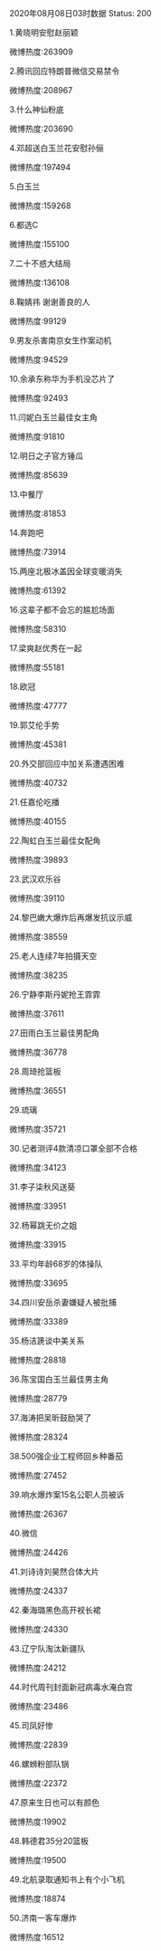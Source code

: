 2020年08月08日03时数据
Status: 200

1.黄晓明安慰赵丽颖

微博热度:263909

2.腾讯回应特朗普微信交易禁令

微博热度:208967

3.什么神仙粉底

微博热度:203690

4.邓超送白玉兰花安慰孙俪

微博热度:197494

5.白玉兰

微博热度:159268

6.都选C

微博热度:155100

7.二十不惑大结局

微博热度:136108

8.鞠婧祎 谢谢善良的人

微博热度:99129

9.男友杀害南京女生作案动机

微博热度:94529

10.余承东称华为手机没芯片了

微博热度:92493

11.闫妮白玉兰最佳女主角

微博热度:91810

12.明日之子官方锤瓜

微博热度:85639

13.中餐厅

微博热度:81853

14.奔跑吧

微博热度:73914

15.两座北极冰盖因全球变暖消失

微博热度:61392

16.这辈子都不会忘的尴尬场面

微博热度:58310

17.梁爽赵优秀在一起

微博热度:55181

18.欧冠

微博热度:47777

19.郭艾伦手势

微博热度:45381

20.外交部回应中加关系遭遇困难

微博热度:40732

21.任嘉伦吃播

微博热度:40155

22.陶虹白玉兰最佳女配角

微博热度:39893

23.武汉欢乐谷

微博热度:39110

24.黎巴嫩大爆炸后再爆发抗议示威

微博热度:38559

25.老人连续7年拍摄天空

微博热度:38235

26.宁静李斯丹妮抢王霏霏

微博热度:37611

27.田雨白玉兰最佳男配角

微博热度:36778

28.周琦抢篮板

微博热度:36551

29.琉璃

微博热度:35721

30.记者测评4款清凉口罩全部不合格

微博热度:34123

31.李子柒秋风送葵

微博热度:33951

32.杨幂跳无价之姐

微博热度:33915

33.平均年龄68岁的体操队

微博热度:33695

34.四川安岳杀妻嫌疑人被批捕

微博热度:33389

35.杨洁篪谈中美关系

微博热度:28818

36.陈宝国白玉兰最佳男主角

微博热度:28779

37.海涛把吴昕鼓励哭了

微博热度:28324

38.500强企业工程师回乡种番茄

微博热度:27452

39.响水爆炸案15名公职人员被诉

微博热度:26367

40.微信

微博热度:24426

41.刘诗诗刘昊然合体大片

微博热度:24337

42.秦海璐黑色高开衩长裙

微博热度:24330

43.辽宁队淘汰新疆队

微博热度:24212

44.时代周刊封面新冠病毒水淹白宫

微博热度:23486

45.司凤好惨

微博热度:22839

46.螺蛳粉部队锅

微博热度:22372

47.原来生日也可以有颜色

微博热度:19902

48.韩德君35分20篮板

微博热度:19500

49.北航录取通知书上有个小飞机

微博热度:18874

50.济南一客车爆炸

微博热度:16512

